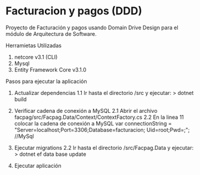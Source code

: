 # Facturacion y pagos (DDD)
Proyecto de Facturación y pagos usando Domain Drive Design para el módulo de Arquitectura de Software.

Herramietas Utilizadas
1. netcore v3.1 (CLI)
2. Mysql
3. Entity Framework Core v3.1.0

Pasos para ejecutar la aplicación
1.  Actualizar dependencias
    1.1 Ir hasta el directorio /src y ejecutar:
        > dotnet build

2. Verificar cadena de conexión a MySQL
    2.1 Abrir el archivo facpag/src/Facpag.Data/Context/ContextFactory.cs
    2.2 En la linea 11 colocar la cadena de conexión a MySQL
        var connectionString = "Server=localhost;Port=3306;Database=facturacion; Uid=root;Pwd=;"; //MySql

3. Ejecutar migrations
    2.2 Ir hasta el directorio /src/Facpag.Data y ejecutar:
        > dotnet ef data base update

4. Ejecutar aplicación
